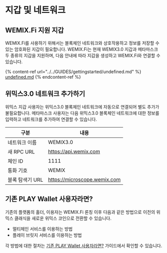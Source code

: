 # 지갑 및 네트워크

## WEMIX.Fi 지원 지갑

WEMIX.Fi를 사용하기 위해서는 블록체인 네트워크와 상호작용하고 정보를 저장할 수 있는 암호화된 지갑이 필요합니다. WEMIX.Fi는 현재 WEMIX3.0 지갑과 메타마스크 두 종류의 지갑을 지원하며, 다음 안내에 따라 지갑을 생성하고 WEMIX.Fi와 연결할 수 있습니다.

{% content-ref url="../../GUIDES/gettingstarted/undefined.md" %}
[undefined.md](../../GUIDES/gettingstarted/undefined.md)
{% endcontent-ref %}

## 위믹스3.0 네트워크 추가하기

위믹스 지갑 사용자는 위믹스3.0 블록체인 네트워크에 자동으로 연결되어 별도 추가가 불필요합니다. 메타마스크 사용자는 다음 위믹스3.0 블록체인 네트워크에 대한 정보를 입력하고 네트워크를 추가하여 연결할 수 있습니다.

| 구분         | 내용                           |
| ---------- | ---------------------------- |
| 네트워크 이름    | WEMIX3.0                     |
| 새 RPC URL  | https://api.wemix.com        |
| 체인 ID      | 1111                         |
| 통화 기호      | WEMIX                        |
| 블록 탐색기 URL | https://microscope.wemix.com |

## 기존 PLAY Wallet 사용자라면?

기존의 플랫폼의 홀더, 이용자는 WEMIX.Fi 론칭 이후 다음과 같은 방법으로 이전의 위믹스 클래식을 새로운 위믹스 코인으로 전환할 수 있습니다.

* 멀티체인 서비스를 이용하는 방법
* 플레이 브릿지 서비스를 이용하는 방법

각 방법에 대한 절차는 [기존 PLAY Wallet 사용자라면?](../../GUIDES/gettingstarted/wemix-play.md) 가이드에서 확인할 수 있습니다.
